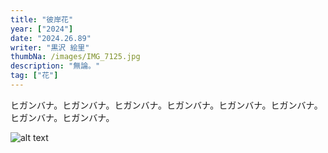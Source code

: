 ```yaml
---
title: "彼岸花"
year: ["2024"]
date: "2024.26.89"
writer: "黒沢 絵里"
thumbNa: /images/IMG_7125.jpg
description: "無論。"
tag: ["花"]
---
```




ヒガンバナ。ヒガンバナ。ヒガンバナ。ヒガンバナ。ヒガンバナ。ヒガンバナ。ヒガンバナ。ヒガンバナ。

<!--

-->


![alt text](/images/touhanum.jpg)


<!--

-->


